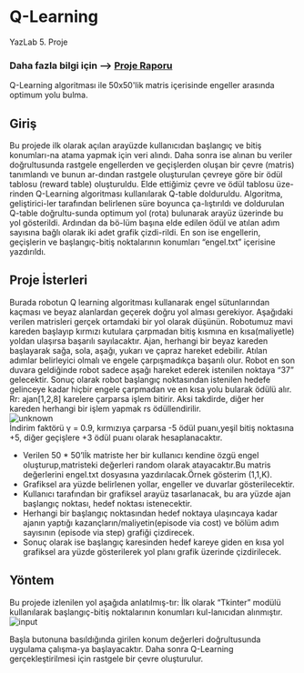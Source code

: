 # Q-Learning
YazLab 5. Proje

### Daha fazla bilgi için --> [Proje Raporu](https://github.com/mustafayigit34/Q-Learning/blob/main/Rapor.pdf)

Q-Learning algoritması ile 50x50'lik matris içerisinde engeller arasında optimum yolu bulma.

## Giriş
Bu projede ilk olarak açılan arayüzde kullanıcıdan başlangıç ve bitiş konumları-na atama yapmak için veri alındı. Daha sonra ise alınan bu veriler doğrultusunda rastgele engellerden ve geçişlerden oluşan bir çevre (matris) tanımlandı ve bunun ar-dından rastgele oluşturulan çevreye göre bir ödül tablosu (reward table) oluşturuldu. Elde ettiğimiz çevre ve ödül tablosu üze-rinden Q-Learning algoritması kullanılarak Q-table dolduruldu. Algoritma, geliştirici-ler tarafından belirlenen süre boyunca ça-lıştırıldı ve doldurulan Q-table doğrultu-sunda optimum yol (rota) bulunarak arayüz üzerinde bu yol gösterildi. Ardından da bö-lüm başına elde edilen ödül ve atılan adım sayısına bağlı olarak iki adet grafik çizdi-rildi. En son ise engellerin, geçişlerin ve başlangıç-bitiş noktalarının konumları “engel.txt” içerisine yazdırıldı.

## Proje İsterleri
Burada robotun Q learning algoritması kullanarak engel sütunlarından kaçması ve beyaz alanlardan
geçerek doğru yol alması gerekiyor. Aşağıdaki verilen matrisleri gerçek ortamdaki bir yol olarak düşünün.
Robotumuz mavi kareden başlayıp kırmızı kutulara çarpmadan bitiş kısmına en kısa(maliyetle) yoldan
ulaşırsa başarılı sayılacaktır.
Ajan, herhangi bir beyaz kareden başlayarak sağa, sola, aşağı, yukarı ve çapraz hareket edebilir. Atılan 
adımlar belirleyici olmalı ve engele çarpışmadıkça başarılı olur. Robot en son duvara geldiğinde robot 
sadece aşağı hareket ederek istenilen noktaya “37” gelecektir. Sonuç olarak robot başlangıç noktasından 
istenilen hedefe gelinceye kadar hiçbir engele çarpmadan ve en kısa yolu bularak ödülü alır. Rr: ajan[1,2,8] karelere 
çarparsa işlem bitirir. Aksi takdirde, diğer her kareden herhangi bir işlem yapmak rs ödüllendirilir. <br>
![unknown](https://user-images.githubusercontent.com/65903573/119260508-be4ecf80-bbdb-11eb-8109-701190753b8f.png) <br>
İndirim faktörü γ = 0.9, kırmızıya çarparsa -5 ödül puanı,yeşil bitiş noktasına +5, diğer geçişlere
+3 ödül puanı olarak hesaplanacaktır.

* Verilen 50 * 50’lİk matriste her bir kullanıcı kendine özgü engel oluşturup,matristeki değerleri
random olarak atayacaktır.Bu matris değerlerini engel.txt dosyasına yazdırılacak.Örnek gösterim
(1,1,K).
* Grafiksel ara yüzde belirlenen yollar, engeller ve duvarlar gösterilecektir.
* Kullanıcı tarafından bir grafiksel arayüz tasarlanacak, bu ara yüzde ajan başlangıç noktası, hedef
noktası istenecektir.
* Herhangi bir başlangıç noktasından hedef noktaya ulaşıncaya kadar ajanın yaptığı
kazançların/maliyetin(episode via cost) ve bölüm adım sayısının (episode via step) grafiği
çizdirecek.
* Sonuç olarak ise başlangıç karesinden hedef kareye giden en kısa yol grafiksel ara yüzde
gösterilerek yol planı grafik üzerinde çizdirilecek.

## Yöntem
Bu projede izlenilen yol aşağıda anlatılmış-tır:
İlk olarak “Tkinter” modülü kullanılarak başlangıç-bitiş noktalarının konumları kul-lanıcıdan alınmıştır.
![input](https://user-images.githubusercontent.com/65903573/119260595-31f0dc80-bbdc-11eb-8607-3bf8da6a61c5.png) <br>

Başla butonuna basıldığında girilen konum değerleri doğrultusunda uygulama çalışma-ya başlayacaktır.
Daha sonra Q-Learning gerçekleştirilmesi için rastgele bir çevre oluşturulur.

